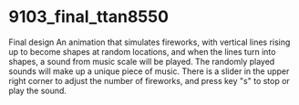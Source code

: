 # 9103_final_ttan8550
Final design
An animation that simulates fireworks, with vertical lines rising up to become shapes at random locations, and when the lines turn into shapes, a sound from music scale will be played. The randomly played sounds will make up a unique piece of music. There is a slider in the upper right corner to adjust the number of fireworks, and press key "s" to stop or play the sound.
